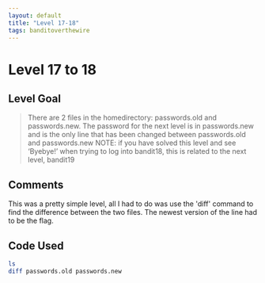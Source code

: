 ```yaml
---
layout: default
title: "Level 17-18"
tags: banditoverthewire
---
```


# Level 17 to 18

## Level Goal
> There are 2 files in the homedirectory: passwords.old and passwords.new. The password for the next level is in passwords.new and is the only line that has been changed between passwords.old and passwords.new NOTE: if you have solved this level and see ‘Byebye!’ when trying to log into bandit18, this is related to the next level, bandit19

## Comments
This was a pretty simple level, all I had to do was use the 'diff' command to find the difference between the two files. The newest version of the line had to be the flag.

Code Used
------
```bash
ls
diff passwords.old passwords.new
```

